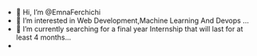 - 👋 Hi, I’m @EmnaFerchichi
- 👀 I’m interested in Web Development,Machine Learning And Devops ...
- 🌱 I’m currently searching for a final year Internship that will last for at least 4 months...
- 

<!---
EmnaFerchichi/EmnaFerchichi is a ✨ special ✨ repository because its `README.md` (this file) appears on your GitHub profile.
You can click the Preview link to take a look at your changes.

